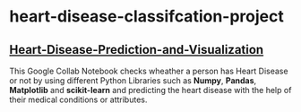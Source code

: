 # heart-disease-classifcation-project
[Heart-Disease-Prediction-and-Visualization](https://drive.google.com/file/d/1iUFmjsx5vRfqXMYaNeYOsph902EhDlIP/view?usp=share_link)
----------------------------------------------------------
This Google Collab Notebook checks wheather a person has Heart Disease or not by using different Python Libraries such as **Numpy**, **Pandas**, **Matplotlib** and **scikit-learn** and predicting the heart disease with the help of their medical conditions or attributes.

